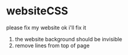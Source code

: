 # websiteCSS
please fix my website
ok i'll fix it


  1. the website background should be invisible
  2. remove lines from top of page
  
